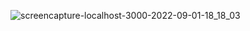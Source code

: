 ![screencapture-localhost-3000-2022-09-01-18_18_03](https://user-images.githubusercontent.com/60726609/187918750-7abcdef3-27e5-477c-97b8-69e4d014d5aa.png)
